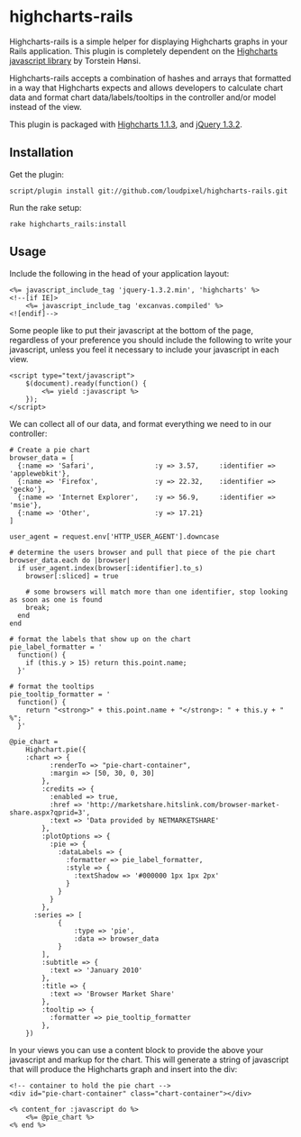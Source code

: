 # highcharts-rails

Highcharts-rails is a simple helper for displaying Highcharts graphs in your Rails application. This plugin is completely dependent on the [Highcharts javascript library](http://highcharts.com) by Torstein Hønsi.

Highcharts-rails accepts a combination of hashes and arrays that formatted in a way that Highcharts expects and allows developers to calculate chart data and format chart data/labels/tooltips in the controller and/or model instead of the view.

This plugin is packaged with [Highcharts 1.1.3](http://highcharts.com/download), and [jQuery 1.3.2](http://docs.jquery.com/Release:jQuery_1.3.2).

## Installation

Get the plugin:

	script/plugin install git://github.com/loudpixel/highcharts-rails.git
	
Run the rake setup:

	rake highcharts_rails:install

## Usage

Include the following in the head of your application layout:

	<%= javascript_include_tag 'jquery-1.3.2.min', 'highcharts' %>
	<!--[if IE]>
		<%= javascript_include_tag 'excanvas.compiled' %>
	<![endif]-->

Some people like to put their javascript at the bottom of the page, regardless of your preference you should include the following to write your javascript, unless you feel it necessary to include your javascript in each view.

	<script type="text/javascript">
		$(document).ready(function() {
			<%= yield :javascript %>
		});
	</script>

We can collect all of our data, and format everything we need to in our controller:

	# Create a pie chart
	browser_data = [
	  {:name => 'Safari',               :y => 3.57,     :identifier => 'applewebkit'},
	  {:name => 'Firefox',              :y => 22.32,    :identifier => 'gecko'}, 
	  {:name => 'Internet Explorer',    :y => 56.9,     :identifier => 'msie'}, 
	  {:name => 'Other',                :y => 17.21}
	]

	user_agent = request.env['HTTP_USER_AGENT'].downcase

	# determine the users browser and pull that piece of the pie chart
	browser_data.each do |browser|
	  if user_agent.index(browser[:identifier].to_s)
	    browser[:sliced] = true
    
	    # some browsers will match more than one identifier, stop looking as soon as one is found
	    break;
	  end
	end

	# format the labels that show up on the chart
	pie_label_formatter = '
	  function() {
	    if (this.y > 15) return this.point.name;
	  }'

	# format the tooltips
	pie_tooltip_formatter = '
	  function() {
	    return "<strong>" + this.point.name + "</strong>: " + this.y + " %";
	  }'
  
	@pie_chart = 
		Highchart.pie({
	    :chart => {
			  :renderTo => "pie-chart-container",
			  :margin => [50, 30, 0, 30]
			},
			:credits => {
			  :enabled => true,
			  :href => 'http://marketshare.hitslink.com/browser-market-share.aspx?qprid=3',
			  :text => 'Data provided by NETMARKETSHARE'
			},
			:plotOptions => {
			  :pie => {
			    :dataLabels => {
			      :formatter => pie_label_formatter, 
			      :style => {
			        :textShadow => '#000000 1px 1px 2px'
			      }
			    }
			  }
			},
		  :series => [
				{
					:type => 'pie',
					:data => browser_data
				}
			],
			:subtitle => {
			  :text => 'January 2010'
			},
			:title => {
			  :text => 'Browser Market Share'
			},
			:tooltip => {
			  :formatter => pie_tooltip_formatter
			},
		})

In your views you can use a content block to provide the above your javascript and markup for the chart. This will generate a string of javascript that will produce the Highcharts graph and insert into the div:

	<!-- container to hold the pie chart -->
	<div id="pie-chart-container" class="chart-container"></div>
 
	<% content_for :javascript do %>
		<%= @pie_chart %>
	<% end %>
